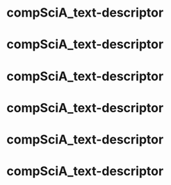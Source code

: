 # compSciA_text-descriptor
# compSciA_text-descriptor
# compSciA_text-descriptor
# compSciA_text-descriptor
# compSciA_text-descriptor
# compSciA_text-descriptor
